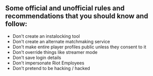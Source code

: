 ## Some official and unofficial rules and recommendations that you should know and follow:
- Don't create an instalocking tool
- Don't create an alternate matchmaking service
- Don't make entire player profiles public unless they consent to it
- Don't override things like streamer mode
- Don't save login details
- Don't impersonate Riot Employees
- Don't pretend to be hacking / hacked